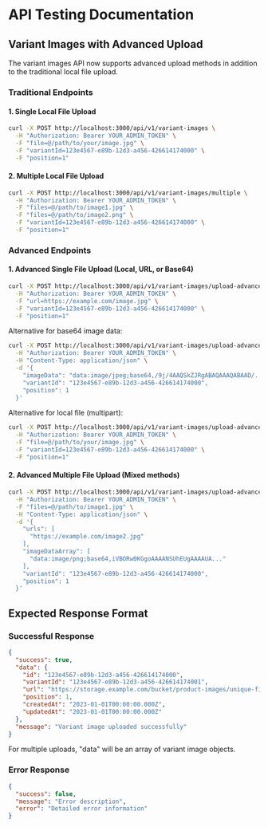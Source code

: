 # API Testing Documentation

## Variant Images with Advanced Upload

The variant images API now supports advanced upload methods in addition to the traditional local file upload.

### Traditional Endpoints

#### 1. Single Local File Upload
```bash
curl -X POST http://localhost:3000/api/v1/variant-images \
  -H "Authorization: Bearer YOUR_ADMIN_TOKEN" \
  -F "file=@/path/to/your/image.jpg" \
  -F "variantId=123e4567-e89b-12d3-a456-426614174000" \
  -F "position=1"
```

#### 2. Multiple Local File Upload
```bash
curl -X POST http://localhost:3000/api/v1/variant-images/multiple \
  -H "Authorization: Bearer YOUR_ADMIN_TOKEN" \
  -F "files=@/path/to/image1.jpg" \
  -F "files=@/path/to/image2.png" \
  -F "variantId=123e4567-e89b-12d3-a456-426614174000" \
  -F "position=1"
```

### Advanced Endpoints

#### 1. Advanced Single File Upload (Local, URL, or Base64)
```bash
curl -X POST http://localhost:3000/api/v1/variant-images/upload-advanced \
  -H "Authorization: Bearer YOUR_ADMIN_TOKEN" \
  -F "url=https://example.com/image.jpg" \
  -F "variantId=123e4567-e89b-12d3-a456-426614174000" \
  -F "position=1"
```

Alternative for base64 image data:
```bash
curl -X POST http://localhost:3000/api/v1/variant-images/upload-advanced \
  -H "Authorization: Bearer YOUR_ADMIN_TOKEN" \
  -H "Content-Type: application/json" \
  -d '{
    "imageData": "data:image/jpeg;base64,/9j/4AAQSkZJRgABAQAAAQABAAD/...",
    "variantId": "123e4567-e89b-12d3-a456-426614174000",
    "position": 1
  }'
```

Alternative for local file (multipart):
```bash
curl -X POST http://localhost:3000/api/v1/variant-images/upload-advanced \
  -H "Authorization: Bearer YOUR_ADMIN_TOKEN" \
  -F "file=@/path/to/your/image.jpg" \
  -F "variantId=123e4567-e89b-12d3-a456-426614174000" \
  -F "position=1"
```

#### 2. Advanced Multiple File Upload (Mixed methods)
```bash
curl -X POST http://localhost:3000/api/v1/variant-images/upload-advanced-multiple \
  -H "Authorization: Bearer YOUR_ADMIN_TOKEN" \
  -F "files=@/path/to/image1.jpg" \
  -H "Content-Type: application/json" \
  -d '{
    "urls": [
      "https://example.com/image2.jpg"
    ],
    "imageDataArray": [
      "data:image/png;base64,iVBORw0KGgoAAAANSUhEUgAAAAUA..."
    ],
    "variantId": "123e4567-e89b-12d3-a456-426614174000",
    "position": 1
  }'
```

## Expected Response Format

### Successful Response
```json
{
  "success": true,
  "data": {
    "id": "123e4567-e89b-12d3-a456-426614174000",
    "variantId": "123e4567-e89b-12d3-a456-426614174001",
    "url": "https://storage.example.com/bucket/product-images/unique-filename.jpg",
    "position": 1,
    "createdAt": "2023-01-01T00:00:00.000Z",
    "updatedAt": "2023-01-01T00:00:00.000Z"
  },
  "message": "Variant image uploaded successfully"
}
```

For multiple uploads, "data" will be an array of variant image objects.

### Error Response
```json
{
  "success": false,
  "message": "Error description",
  "error": "Detailed error information"
}
```